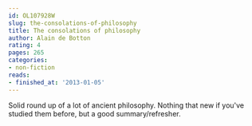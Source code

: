 ```yaml
---
id: OL107928W
slug: the-consolations-of-philosophy
title: The consolations of philosophy
author: Alain de Botton
rating: 4
pages: 265
categories:
- non-fiction
reads:
- finished_at: '2013-01-05'
---
```

Solid round up of a lot of ancient philosophy. Nothing that new if you've studied them before, but a good summary/refresher.
